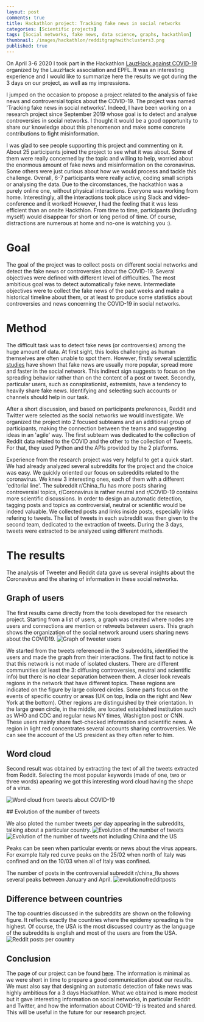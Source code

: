 ```yaml
---
layout: post
comments: true
title: Hackathlon project: Tracking fake news in social networks
categories: [Scientific projects]
tags: [Social networks, fake news, data science, graphs, hackathlon]
thumbnail: /images/hackathlon/redditgraphwithclusters3.png
published: true
---
```


On April 3-6 2020 I took part in the Hackathlon [LauzHack against COVID-19](https://covid19.lauzhack.com/) organized by the LauzHack association and EPFL. It was an interesting experience and I would like to summarize here the results we got during the 3 days on our project, as well as my impressions.

I jumped on the occasion to propose a project related to the analysis of fake news and controversial topics about the COVID-19. The project was named 'Tracking fake news in social networks'. Indeed, I have been working on a research project since September 2019 whose goal is to detect and analyse controversies in social networks. I thought it would be a good opportunity to share our knowledge about this phenomenon and make some concrete contributions to fight misinformation.

I was glad to see people supporting this project and commenting on it. About 25 participants joined the project to see what it was about. Some of them were really concerned by the topic and willing to help, worried about the enormous amount of fake news and misinformation on the coronavirus. Some others were just curious about how we would process and tackle this challenge. Overall, 6-7 participants were really active, coding small scripts or analysing the data. Due to the circomstances, the hackathlon was a purely online one, without physical interactions. Everyone was working from home. Interestingly, all the interactions took place using Slack and video-conference and it worked! However, I had the feeling that it was less efficient than an onsite Hackthlon. From time to time, participants (including myself) would disappear for short or long period of time. Of course, distractions are numerous at home and no-one is watching you :).

# Goal

The goal of the project was to collect posts on different social networks and detect the fake news or controversies about the COVID-19. Several objectives were defined with different level of difficulties. The most ambitious goal was to detect automatically fake news. Intermediate objectives were to collect the fake news of the past weeks and make a historical timeline about them, or at least to produce some statistics about controversies and news concerning the COVID-19 in social networks.

# Method

The difficult task was to detect fake news (or controversies) among the huge amount of data. At first sight, this looks challenging as human themselves are often unable to spot them. However, firstly several [scientific studies](https://science.sciencemag.org/content/359/6380/1146) have shown that fake news are usually more popular, spread more and faster in the social network. This indirect sign suggests to focus on the spreading behavior rather than on the content of a post or tweet. Secondly, particular users, such as conspirationist, extremists, have a tendency to heavily share fake news. Identifying and selecting such accounts or channels should help in our task.

After a short discussion, and based on participants preferences, Reddit and Twitter were selected as the social networks we would investigate.
We organized the project into 2 focused subteams and an additional group of participants, making the connection between the teams and suggesting ideas in an 'agile' way. The first subteam was dedicated to the collection of Reddit data related to the COVID and the other to the collection of Tweets. For that, they used Python and the APIs provided by the 2 platforms.

Experience from the research project was very helpful to get a quick start. We had already analyzed several subreddits for the project and the choice was easy. We quickly oriented our focus on subreddits related to the coronavirus. We knew 3 interesting ones, each of them with a different 'editorial line'. The subreddit r/China_flu has more posts sharing controversial topics, r/Coronavirus is rather neutral and r/COVID-19 contains more scientific discussions. In order to design an automatic detection, tagging posts and topics as controversial, neutral or scientific would be indeed valuable. We collected posts and links inside posts, especially links refering to tweets. The list of tweets in each subreddit was then given to the second team, dedicated to the extraction of tweets. During the 3 days, tweets were extracted to be analyzed using different methods.


# The results

The analysis of Tweeter and Reddit data gave us several insights about the Coronavirus and the sharing of information in these social networks.

## Graph of users

The first results came directly from the tools developed for the research project. Starting from a list of users, a graph was created where nodes are users and connections are mention or retweets between users. This graph shows the organization of the social network around users sharing news about the COVID19. 
![Graph of tweeter users]({{site.baseurl}}/images/hackathlon/redditgraphwithclusters3.png)

We started from the tweets referenced in the 3 subreddits, identified the users and made the graph from their interactions. The first fact to notice is that this network is not made of isolated clusters. There are different communities (at least the 3: diffusing controversies, neutral and scientific info) but there is no clear separation between them. A closer look reveals regions in the network that have different topics. These regions are indicated on the figure by large colored circles. Some parts focus on the events of specific country or areas (UK on top, India on the right and New York at the bottom). Other regions are distinguished by their orientation. In the large green circle, in the middle, are located established institution such as WHO and CDC and regular news NY times, Washigton post or CNN. These users mainly share fact-checked information and scientific news. A region in light red concentrates several accounts sharing controversies. We can see the account of the US president as they often refer to him.

## Word cloud

Second result was obtained by extracting the text of all the tweets extracted from Reddit. Selecting the most popular keywords (made of one, two or three words) apearing we got this interesting word cloud having the shape of a virus.

![Word cloud from tweets about COVID-19]({{site.baseurl}}/images/hackathlon/23312.tif_wc.png)

## Evolution of the number of tweets

We also ploted the number tweets per day appearing in the subreddits, talking about a particular country.
![Evolution of the number of tweets]({{site.baseurl}}/images/hackathlon/evolutionoftweets.png)
![Evolution of the number of tweets not including China and the US]({{site.baseurl}}/images/hackathlon/evolutionoftweets_woUS.png)

Peaks can be seen when particular events or news about the virus appears. For example Italy red curve peaks on the 25/02 when north of Italy was confined and on the 10/03 when all of Italy was confined.

The number of posts in the controversial subreddit r/china_flu shows several peaks between January and April.
![evolutionofredditposts]({{site.baseurl}}/images/hackathlon/reddit_china_flu_submissions_activity.png)

## Difference between countries

The top countries discussed in the subreddits are shown on the following figure. It reflects exactly the countries where the epidemy spreading is the highest. Of course, the USA is the most discussed country as the language of the subreddits is english and most of the users are from the USA.
![Reddit posts per country]({{site.baseurl}}/images/hackathlon/postspercountries.png)


## Conclusion

The page of our project can be found [here](https://devpost.com/software/tracking-fake-news-in-social-networks-proposal). The information is minimal as we were short in time to prepare a good communication about our results. We must also say that designing an automatic detection of fake news was highly ambitious for a 3 days Hackathlon. What we obtained is more modest but it gave interesting information on social networks, in particular Reddit and Twitter, and how the information about COVID-19 is treated and shared. This will be useful in the future for our research project.